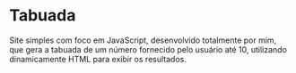 # Tabuada
Site simples com foco em JavaScript, desenvolvido totalmente por mim, que gera a tabuada de um número fornecido pelo usuário até 10, utilizando dinamicamente HTML para exibir os resultados.
